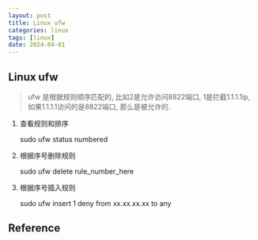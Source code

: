 ```yaml
---
layout: post
title: Linux ufw
categories: linux
tags: [linux]
date: 2024-04-01
---
```


## Linux ufw

> ufw 是根据规则顺序匹配的, 比如2是允许访问8822端口, 1是拦截1.1.1.1ip, 如果1.1.1.1访问的是8822端口, 那么是被允许的.


1. 查看规则和排序

    sudo ufw status numbered  

2. 根据序号删除规则
    
    sudo ufw delete rule_number_here

3. 根据序号插入规则

    sudo ufw insert 1 deny from xx.xx.xx.xx to any

## Reference
